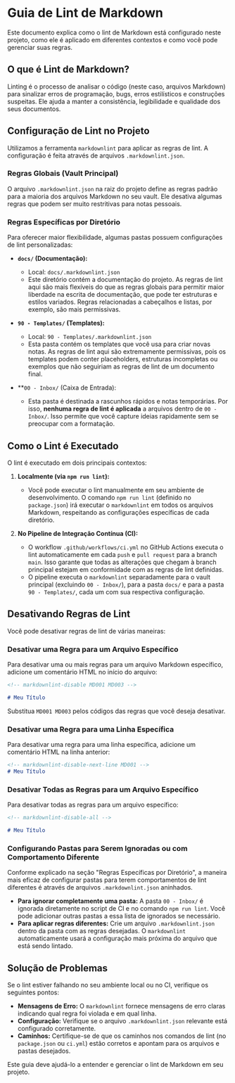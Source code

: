 # Guia de Lint de Markdown

Este documento explica como o lint de Markdown está configurado neste projeto, como ele é aplicado em diferentes contextos e como você pode gerenciar suas regras.

## O que é Lint de Markdown?

Linting é o processo de analisar o código (neste caso, arquivos Markdown) para sinalizar erros de programação, bugs, erros estilísticos e construções suspeitas. Ele ajuda a manter a consistência, legibilidade e qualidade dos seus documentos.

## Configuração de Lint no Projeto

Utilizamos a ferramenta `markdownlint` para aplicar as regras de lint. A configuração é feita através de arquivos `.markdownlint.json`.

### Regras Globais (Vault Principal)

O arquivo `.markdownlint.json` na raiz do projeto define as regras padrão para a maioria dos arquivos Markdown no seu vault. Ele desativa algumas regras que podem ser muito restritivas para notas pessoais.

### Regras Específicas por Diretório

Para oferecer maior flexibilidade, algumas pastas possuem configurações de lint personalizadas:

*   **`docs/` (Documentação):**
    *   Local: `docs/.markdownlint.json`
    *   Este diretório contém a documentação do projeto. As regras de lint aqui são mais flexíveis do que as regras globais para permitir maior liberdade na escrita de documentação, que pode ter estruturas e estilos variados. Regras relacionadas a cabeçalhos e listas, por exemplo, são mais permissivas.

*   **`90 - Templates/` (Templates):**
    *   Local: `90 - Templates/.markdownlint.json`
    *   Esta pasta contém os templates que você usa para criar novas notas. As regras de lint aqui são extremamente permissivas, pois os templates podem conter placeholders, estruturas incompletas ou exemplos que não seguiriam as regras de lint de um documento final.

*   **`00 - Inbox/` (Caixa de Entrada):
    *   Esta pasta é destinada a rascunhos rápidos e notas temporárias. Por isso, **nenhuma regra de lint é aplicada** a arquivos dentro de `00 - Inbox/`. Isso permite que você capture ideias rapidamente sem se preocupar com a formatação.

## Como o Lint é Executado

O lint é executado em dois principais contextos:

1.  **Localmente (via `npm run lint`):**
    *   Você pode executar o lint manualmente em seu ambiente de desenvolvimento. O comando `npm run lint` (definido no `package.json`) irá executar o `markdownlint` em todos os arquivos Markdown, respeitando as configurações específicas de cada diretório.

2.  **No Pipeline de Integração Contínua (CI):**
    *   O workflow `.github/workflows/ci.yml` no GitHub Actions executa o lint automaticamente em cada `push` e `pull request` para a branch `main`. Isso garante que todas as alterações que chegam à branch principal estejam em conformidade com as regras de lint definidas.
    *   O pipeline executa o `markdownlint` separadamente para o vault principal (excluindo `00 - Inbox/`), para a pasta `docs/` e para a pasta `90 - Templates/`, cada um com sua respectiva configuração.

## Desativando Regras de Lint

Você pode desativar regras de lint de várias maneiras:

### Desativar uma Regra para um Arquivo Específico

Para desativar uma ou mais regras para um arquivo Markdown específico, adicione um comentário HTML no início do arquivo:

```markdown
<!-- markdownlint-disable MD001 MD003 -->

# Meu Título
```

Substitua `MD001 MD003` pelos códigos das regras que você deseja desativar.

### Desativar uma Regra para uma Linha Específica

Para desativar uma regra para uma linha específica, adicione um comentário HTML na linha anterior:

```markdown
<!-- markdownlint-disable-next-line MD001 -->
# Meu Título
```

### Desativar Todas as Regras para um Arquivo Específico

Para desativar todas as regras para um arquivo específico:

```markdown
<!-- markdownlint-disable-all -->

# Meu Título
```

### Configurando Pastas para Serem Ignoradas ou com Comportamento Diferente

Conforme explicado na seção "Regras Específicas por Diretório", a maneira mais eficaz de configurar pastas para terem comportamentos de lint diferentes é através de arquivos `.markdownlint.json` aninhados.

*   **Para ignorar completamente uma pasta:** A pasta `00 - Inbox/` é ignorada diretamente no script de CI e no comando `npm run lint`. Você pode adicionar outras pastas a essa lista de ignorados se necessário.
*   **Para aplicar regras diferentes:** Crie um arquivo `.markdownlint.json` dentro da pasta com as regras desejadas. O `markdownlint` automaticamente usará a configuração mais próxima do arquivo que está sendo lintado.

## Solução de Problemas

Se o lint estiver falhando no seu ambiente local ou no CI, verifique os seguintes pontos:

*   **Mensagens de Erro:** O `markdownlint` fornece mensagens de erro claras indicando qual regra foi violada e em qual linha.
*   **Configuração:** Verifique se o arquivo `.markdownlint.json` relevante está configurado corretamente.
*   **Caminhos:** Certifique-se de que os caminhos nos comandos de lint (no `package.json` ou `ci.yml`) estão corretos e apontam para os arquivos e pastas desejados.

Este guia deve ajudá-lo a entender e gerenciar o lint de Markdown em seu projeto.
